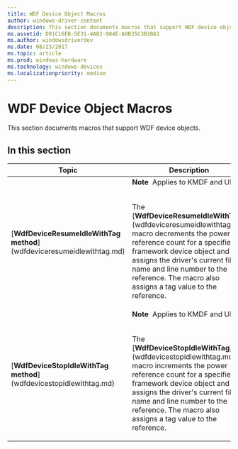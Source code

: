 ```yaml
---
title: WDF Device Object Macros
author: windows-driver-content
description: This section documents macros that support WDF device objects.
ms.assetid: D91C16EB-5E31-4AB2-984E-A0B35C3B1BA1
ms.author: windowsdriverdev
ms.date: 08/23/2017
ms.topic: article
ms.prod: windows-hardware
ms.technology: windows-devices
ms.localizationpriority: medium
---
```


# WDF Device Object Macros


This section documents macros that support WDF device objects.

## In this section


<table>
<colgroup>
<col width="50%" />
<col width="50%" />
</colgroup>
<thead>
<tr class="header">
<th>Topic</th>
<th>Description</th>
</tr>
</thead>
<tbody>
<tr class="odd">
<td><p>[<strong>WdfDeviceResumeIdleWithTag method</strong>](wdfdeviceresumeidlewithtag.md)</p></td>
<td><div class="alert">
<strong>Note</strong>  Applies to KMDF and UMDF
</div>
<div>
 
</div>
<p>The [<strong>WdfDeviceResumeIdleWithTag</strong>](wdfdeviceresumeidlewithtag.md) macro decrements the power reference count for a specified framework device object and assigns the driver's current file name and line number to the reference. The macro also assigns a tag value to the reference.</p></td>
</tr>
<tr class="even">
<td><p>[<strong>WdfDeviceStopIdleWithTag method</strong>](wdfdevicestopidlewithtag.md)</p></td>
<td><div class="alert">
<strong>Note</strong>  Applies to KMDF and UMDF
</div>
<div>
 
</div>
<p>The [<strong>WdfDeviceStopIdleWithTag</strong>](wdfdevicestopidlewithtag.md) macro increments the power reference count for a specified framework device object and assigns the driver's current file name and line number to the reference. The macro also assigns a tag value to the reference.</p></td>
</tr>
</tbody>
</table>

 

 

 







